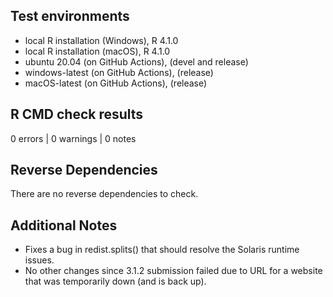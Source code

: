 ## Test environments
* local R installation (Windows), R 4.1.0
* local R installation (macOS), R 4.1.0
* ubuntu 20.04 (on GitHub Actions), (devel and release)
* windows-latest (on GitHub Actions), (release)
* macOS-latest (on GitHub Actions), (release)

## R CMD check results

0 errors | 0 warnings | 0 notes

## Reverse Dependencies
There are no reverse dependencies to check.

## Additional Notes
* Fixes a bug in redist.splits() that should resolve the Solaris runtime issues.
* No other changes since 3.1.2 submission failed due to URL for a website that was temporarily down (and is back up).
